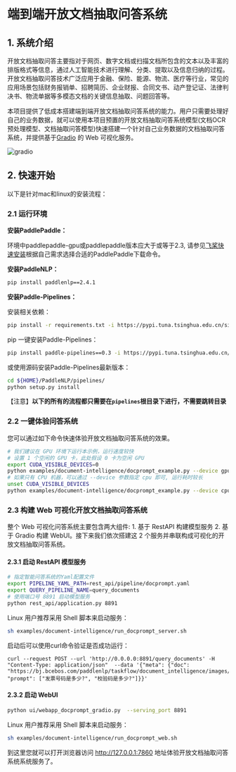 # 端到端开放文档抽取问答系统

## 1. 系统介绍

开放文档抽取问答主要指对于网页、数字文档或扫描文档所包含的文本以及丰富的排版格式等信息，通过人工智能技术进行理解、分类、提取以及信息归纳的过程。开放文档抽取问答技术广泛应用于金融、保险、能源、物流、医疗等行业，常见的应用场景包括财务报销单、招聘简历、企业财报、合同文书、动产登记证、法律判决书、物流单据等多模态文档的关键信息抽取、问题回答等。

本项目提供了低成本搭建端到端开放文档抽取问答系统的能力。用户只需要处理好自己的业务数据，就可以使用本项目预置的开放文档抽取问答系统模型(文档OCR预处理模型、文档抽取问答模型)快速搭建一个针对自己业务数据的文档抽取问答系统，并提供基于[Gradio](https://gradio.app/) 的 Web 可视化服务。

![gradio](https://user-images.githubusercontent.com/63761690/197500524-17013358-8d19-43c4-9796-abac1e2d675f.gif)

## 2. 快速开始

以下是针对mac和linux的安装流程：


### 2.1 运行环境

**安装PaddlePaddle：**

 环境中paddlepaddle-gpu或paddlepaddle版本应大于或等于2.3, 请参见[飞桨快速安装](https://www.paddlepaddle.org.cn/install/quick?docurl=/documentation/docs/zh/install/pip/linux-pip.html)根据自己需求选择合适的PaddlePaddle下载命令。

**安装PaddleNLP：**

```bash
pip install paddlenlp==2.4.1
```

**安装Paddle-Pipelines：**

安装相关依赖：
```bash
pip install -r requirements.txt -i https://pypi.tuna.tsinghua.edu.cn/simple
```

pip 一键安装Paddle-Pipelines：
```bash
pip install paddle-pipelines==0.3 -i https://pypi.tuna.tsinghua.edu.cn/simple
```

或使用源码安装Paddle-Pipelines最新版本：
```bash
cd ${HOME}/PaddleNLP/pipelines/
python setup.py install
```

【注意】**以下的所有的流程都只需要在`pipelines`根目录下进行，不需要跳转目录**

### 2.2 一键体验问答系统
您可以通过如下命令快速体验开放文档抽取问答系统的效果。


```bash
# 我们建议在 GPU 环境下运行本示例，运行速度较快
# 设置 1 个空闲的 GPU 卡，此处假设 0 卡为空闲 GPU
export CUDA_VISIBLE_DEVICES=0
python examples/document-intelligence/docprompt_example.py --device gpu
# 如果只有 CPU 机器，可以通过 --device 参数指定 cpu 即可, 运行耗时较长
unset CUDA_VISIBLE_DEVICES
python examples/document-intelligence/docprompt_example.py --device cpu
```

### 2.3 构建 Web 可视化开放文档抽取问答系统

整个 Web 可视化问答系统主要包含两大组件:  1. 基于 RestAPI 构建模型服务 2. 基于 Gradio 构建 WebUI。接下来我们依次搭建这 2 个服务并串联构成可视化的开放文档抽取问答系统。

#### 2.3.1 启动 RestAPI 模型服务
```bash
# 指定智能问答系统的Yaml配置文件
export PIPELINE_YAML_PATH=rest_api/pipeline/docprompt.yaml
export QUERY_PIPELINE_NAME=query_documents
# 使用端口号 8891 启动模型服务
python rest_api/application.py 8891
```
Linux 用户推荐采用 Shell 脚本来启动服务：

```bash
sh examples/document-intelligence/run_docprompt_server.sh
```
启动后可以使用curl命令验证是否成功运行：

```
curl --request POST --url 'http://0.0.0.0:8891/query_documents' -H "Content-Type: application/json"  --data '{"meta": {"doc": "https://bj.bcebos.com/paddlenlp/taskflow/document_intelligence/images/invoice.jpg", "prompt": ["发票号码是多少?", "校验码是多少?"]}}'
```

#### 2.3.2 启动 WebUI

```bash
python ui/webapp_docprompt_gradio.py  --serving_port 8891
```

Linux 用户推荐采用 Shell 脚本来启动服务：

```bash
sh examples/document-intelligence/run_docprompt_web.sh
```

到这里您就可以打开浏览器访问 http://127.0.0.1:7860 地址体验开放文档抽取问答系统系统服务了。
